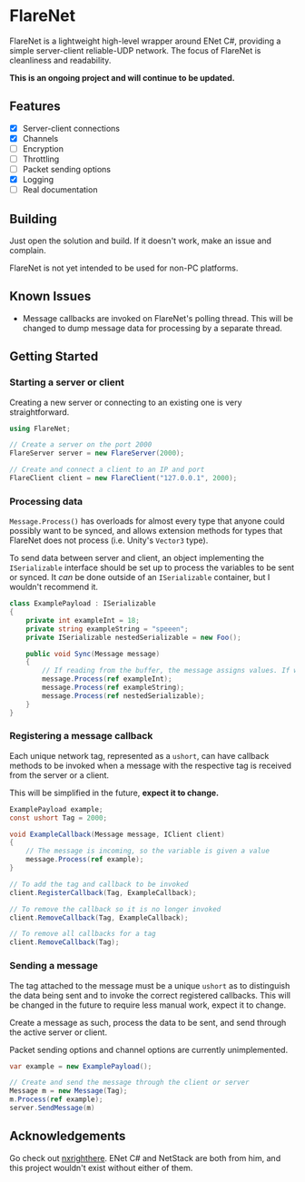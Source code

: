 # FlareNet

FlareNet is a lightweight high-level wrapper around ENet C#, providing a simple server-client reliable-UDP network. The focus of FlareNet is cleanliness and readability.

**This is an ongoing project and will continue to be updated.**

## Features

- [x] Server-client connections
- [x] Channels
- [ ] Encryption
- [ ] Throttling
- [ ] Packet sending options
- [x] Logging
- [ ] Real documentation

## Building

Just open the solution and build. If it doesn't work, make an issue and complain.

FlareNet is not yet intended to be used for non-PC platforms.

## Known Issues

- Message callbacks are invoked on FlareNet's polling thread. This will be changed to dump message data for processing by a separate thread.

## Getting Started

### Starting a server or client

Creating a new server or connecting to an existing one is very straightforward.

```cs
using FlareNet;

// Create a server on the port 2000
FlareServer server = new FlareServer(2000);

// Create and connect a client to an IP and port
FlareClient client = new FlareClient("127.0.0.1", 2000);
```

### Processing data

`Message.Process()` has overloads for almost every type that anyone could possibly want to be synced, and allows extension methods for types that FlareNet does not process (i.e. Unity's `Vector3` type).


To send data between server and client, an object implementing the `ISerializable` interface should be set up to process the variables to be sent or synced. It *can* be done outside of an `ISerializable` container, but I wouldn't recommend it.

```cs
class ExamplePayload : ISerializable
{
    private int exampleInt = 18;
    private string exampleString = "speeen";
    private ISerializable nestedSerializable = new Foo();

    public void Sync(Message message)
    {
        // If reading from the buffer, the message assigns values. If writing to the buffer, the message reads values.
        message.Process(ref exampleInt);
        message.Process(ref exampleString);
        message.Process(ref nestedSerializable);
    }
}
```

### Registering a message callback

Each unique network tag, represented as a `ushort`, can have callback methods to be invoked when a message with the respective tag is received from the server or a client.

This will be simplified in the future, **expect it to change.**

```csharp
ExamplePayload example;
const ushort Tag = 2000;

void ExampleCallback(Message message, IClient client)
{
    // The message is incoming, so the variable is given a value
    message.Process(ref example);
}

// To add the tag and callback to be invoked
client.RegisterCallback(Tag, ExampleCallback);

// To remove the callback so it is no longer invoked
client.RemoveCallback(Tag, ExampleCallback);

// To remove all callbacks for a tag
client.RemoveCallback(Tag);
```

### Sending a message

The tag attached to the message must be a unique `ushort` as to distinguish the data being sent and to invoke the correct registered callbacks. This will be changed in the future to require less manual work, expect it to change.

Create a message as such, process the data to be sent, and send through the active server or client.

Packet sending options and channel options are currently unimplemented.

```csharp
var example = new ExamplePayload();

// Create and send the message through the client or server
Message m = new Message(Tag);
m.Process(ref example);
server.SendMessage(m)
```

## Acknowledgements

Go check out [nxrighthere](https://github.com/nxrighthere). ENet C# and NetStack are both from him, and this project wouldn't exist without either of them.